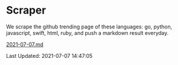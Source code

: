 # Scraper

We scrape the github trending page of these languages: go, python, javascript, swift, html, ruby, and push a markdown result everyday.

[2021-07-07.md](https://github.com/henson/Scraper/blob/master/2021-07-07.md)

Last Updated: 2021-07-07 14:47:05